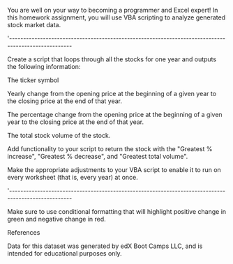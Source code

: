 You are well on your way to becoming a programmer and Excel expert! In this homework assignment, you will use VBA scripting to analyze generated stock market data.

'----------------------------------------------------------------------------------------------------

Create a script that loops through all the stocks for one year and outputs the following information:

The ticker symbol

Yearly change from the opening price at the beginning of a given year to the closing price at the end of that year.

The percentage change from the opening price at the beginning of a given year to the closing price at the end of that year.

The total stock volume of the stock.

Add functionality to your script to return the stock with the "Greatest % increase", "Greatest % decrease", and "Greatest total volume".

Make the appropriate adjustments to your VBA script to enable it to run on every worksheet (that is, every year) at once.

'----------------------------------------------------------------------------------------------------

Make sure to use conditional formatting that will highlight positive change in green and negative change in red.

References

Data for this dataset was generated by edX Boot Camps LLC, and is intended for educational purposes only.
